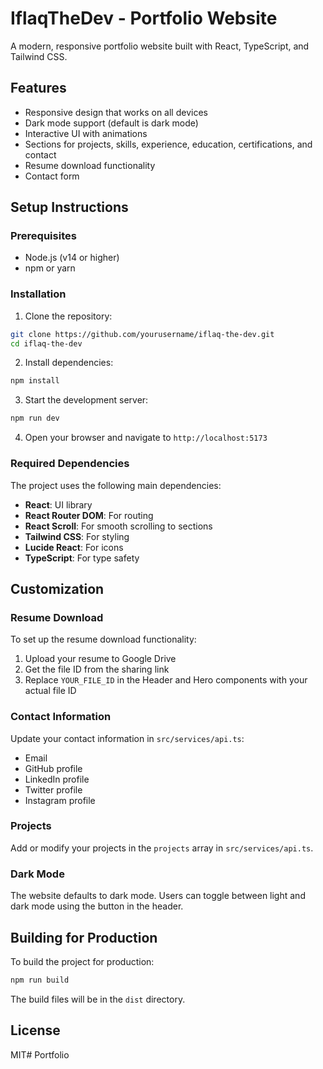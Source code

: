 # IflaqTheDev - Portfolio Website

A modern, responsive portfolio website built with React, TypeScript, and Tailwind CSS.

## Features

- Responsive design that works on all devices
- Dark mode support (default is dark mode)
- Interactive UI with animations
- Sections for projects, skills, experience, education, certifications, and contact
- Resume download functionality
- Contact form

## Setup Instructions

### Prerequisites

- Node.js (v14 or higher)
- npm or yarn

### Installation

1. Clone the repository:
```bash
git clone https://github.com/yourusername/iflaq-the-dev.git
cd iflaq-the-dev
```

2. Install dependencies:
```bash
npm install
```

3. Start the development server:
```bash
npm run dev
```

4. Open your browser and navigate to `http://localhost:5173`

### Required Dependencies

The project uses the following main dependencies:

- **React**: UI library
- **React Router DOM**: For routing
- **React Scroll**: For smooth scrolling to sections
- **Tailwind CSS**: For styling
- **Lucide React**: For icons
- **TypeScript**: For type safety

## Customization

### Resume Download

To set up the resume download functionality:
1. Upload your resume to Google Drive
2. Get the file ID from the sharing link
3. Replace `YOUR_FILE_ID` in the Header and Hero components with your actual file ID

### Contact Information

Update your contact information in `src/services/api.ts`:
- Email
- GitHub profile
- LinkedIn profile
- Twitter profile
- Instagram profile

### Projects

Add or modify your projects in the `projects` array in `src/services/api.ts`.

### Dark Mode

The website defaults to dark mode. Users can toggle between light and dark mode using the button in the header.

## Building for Production

To build the project for production:

```bash
npm run build
```

The build files will be in the `dist` directory.

## License

MIT# Portfolio

